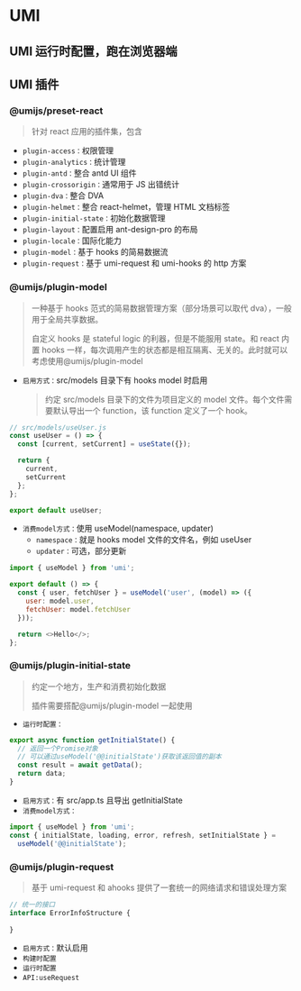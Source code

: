 # UMI

## UMI 运行时配置，跑在浏览器端

## UMI 插件

### @umijs/preset-react

> 针对 react 应用的插件集，包含

- `plugin-access：`权限管理
- `plugin-analytics：`统计管理
- `plugin-antd：`整合 antd UI 组件
- `plugin-crossorigin：`通常用于 JS 出错统计
- `plugin-dva：`整合 DVA
- `plugin-helmet：`整合 react-helmet，管理 HTML 文档标签
- `plugin-initial-state：`初始化数据管理
- `plugin-layout：`配置启用 ant-design-pro 的布局
- `plugin-locale：`国际化能力
- `plugin-model：`基于 hooks 的简易数据流
- `plugin-request：`基于 umi-request 和 umi-hooks 的 http 方案

### @umijs/plugin-model

> 一种基于 hooks 范式的简易数据管理方案（部分场景可以取代 dva），一般用于全局共享数据。
>
> 自定义 hooks 是 stateful logic 的利器，但是不能服用 state。和 react 内置 hooks 一样，每次调用产生的状态都是相互隔离、无关的。此时就可以考虑使用@umijs/plugin-model

- `启用方式：`src/models 目录下有 hooks model 时启用
  > 约定 src/models 目录下的文件为项目定义的 model 文件。每个文件需要默认导出一个 function，该 function 定义了一个 hook。

```js
// src/models/useUser.js
const useUser = () => {
  const [current, setCurrent] = useState({});

  return {
    current,
    setCurrent
  };
};

export default useUser;
```

- `消费model方式：`使用 useModel(namespace, updater)
  - `namespace：`就是 hooks model 文件的文件名，例如 useUser
  - `updater：`可选，部分更新

```js
import { useModel } from 'umi';

export default () => {
  const { user, fetchUser } = useModel('user', (model) => ({
    user: model.user,
    fetchUser: model.fetchUser
  }));

  return <>Hello</>;
};
```

### @umijs/plugin-initial-state

> 约定一个地方，生产和消费初始化数据
>
> 插件需要搭配@umijs/plugin-model 一起使用

- `运行时配置：`

```js
export async function getInitialState() {
  // 返回一个Promise对象
  // 可以通过useModel('@@initialState')获取该返回值的副本
  const result = await getData();
  return data;
}
```

- `启用方式：`有 src/app.ts 且导出 getInitialState
- `消费model方式：`

```js
import { useModel } from 'umi';
const { initialState, loading, error, refresh, setInitialState } =
  useModel('@@initialState');
```

### @umijs/plugin-request

> 基于 umi-request 和 ahooks 提供了一套统一的网络请求和错误处理方案
```typescript
// 统一的接口
interface ErrorInfoStructure {
    
}
```

- `启用方式：`默认启用
- `构建时配置`
- `运行时配置`
- `API:useRequest`
